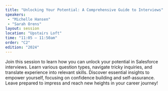 ```yaml
---
title: "Unlocking Your Potential: A Comprehensive Guide to Interviews"
speakers:
 - "Michelle Hansen"
 - "Sarah Orens"
layout: session
location: "Upstairs Loft"
time: "11:05 — 11:50am"
order: "C2"
edition: "2024"
---
```


Join this session to learn how you can unlock your potential in Salesforce interviews. Learn various question types, navigate tricky inquiries, and translate experience into relevant skills. Discover essential insights to empower yourself, focusing on confidence building and self-assurance. Leave prepared to impress and reach new heights in your career journey! 